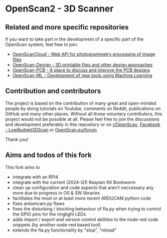 # OpenScan2 - 3D Scanner
## Related and more specific repositories

If you want to take part in the development of a specific part of the OpenScan system, feel free to join:

* [OpenScanCloud - Web API for photogrammetry processing of image files](https://github.com/OpenScanEu/OpenScanCloud)
* [OpenScan-Design - 3D printable files and other design approaches](https://github.com/OpenScanEu/OpenScan-Design)
* [OpenScan-PCB - A place to discuss and improve the PCB designs](https://github.com/OpenScanEu/OpenScan-PCB)
* [OpenScan-ML - Development of new tools using Machine Learning](https://github.com/OpenScanEu/OpenScan-ML)

## Contribution and contributors

The project is based on the contribution of many great and open-minded people by doing tutorials on Youtube, comments on Reddit, publications on GitHub and many other places. Without all those voluntary contributors, this project would not be possible at all. Please feel free to join the discussions and development preferably in this repository or on [r/OpenScan](https://www.reddit.com/r/OpenScan/), [Facebook - LowBudget3DScan](https://www.facebook.com/groups/142108429832711) or [OpenScan.eu/forum](https://openscan.eu/forum)

Thank you!

## Aims and todos of this fork

This fork aims to 
* integrate with an RPI4 
* integrate with the current (2024-Q1) Raspian 64 Bookworm
* clean up configuration and code aspects that aren't neccessary any more due to progress in OS & SW libraries
* facilitates the most or at least more recent ARDUCAM python code
* fixes ardumcam.py flaws
* fixes the disturbing / blocking behaviour of fla.py when trying to control the GPIO pins for the ringlight LEDs
* adds import / export and version control abilities to the node-red code snippets (by another node-red based tool)
* extends the fla.py functionality by "stop", "reload"

    
